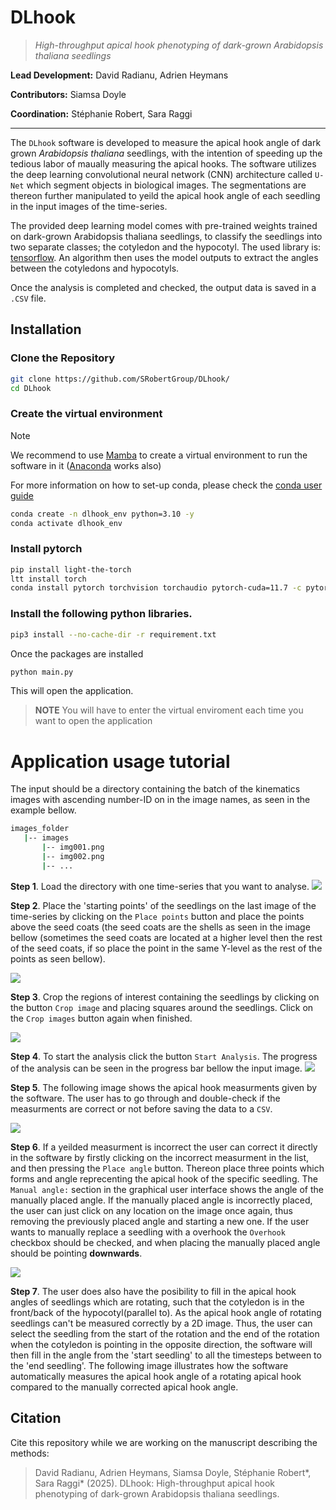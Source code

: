 # DLhook
> _High-throughput apical hook phenotyping of dark-grown Arabidopsis thaliana seedlings_

**Lead Development:** David Radianu, Adrien Heymans

**Contributors:** Siamsa Doyle

**Coordination:** Stéphanie Robert, Sara Raggi

--- 

The `DLhook` software is developed to measure the apical hook angle of dark grown *Arabidopsis thaliana* seedlings, with the intention of speeding up the tedious labor of maually measuring the apical hooks.
The software utilizes the deep learning convolutional neural network (CNN) architecture called `U-Net` which segment objects in biological images. The segmentations are thereon further manipulated to yeild the apical hook angle of each seedling in the input images of the time-series. 

The provided deep learning model comes with pre-trained weights trained on dark-grown Arabidopsis thaliana seedlings, to classify the seedlings into two separate classes; the cotyledon and the hypocotyl. The used library is: [tensorflow](https://www.tensorflow.org/).
An algorithm then uses the model outputs to extract the angles between the cotyledons and hypocotyls.

Once the analysis is completed and checked, the output data is saved in a `.CSV` file.

## Installation

### Clone the Repository

```bash
git clone https://github.com/SRobertGroup/DLhook/
cd DLhook
```
### Create the virtual environment

>[!NOTE] 
> We recommend to use [Mamba](https://mamba.readthedocs.io/en/latest/installation/mamba-installation.html) to create a virtual environment to run the software in it ([Anaconda](https://www.anaconda.com/download) works also)
>
> For more information on how to set-up conda, please check the [conda user guide](https://conda.io/projects/conda/en/latest/user-guide/install)

```bash
conda create -n dlhook_env python=3.10 -y 
conda activate dlhook_env
```
### Install pytorch
```bash
pip install light-the-torch
ltt install torch
conda install pytorch torchvision torchaudio pytorch-cuda=11.7 -c pytorch -c nvidia
```

### Install the following python libraries.
```bash
pip3 install --no-cache-dir -r requirement.txt
```
Once the packages are installed

```bash
python main.py
```
This will open the application.

> **NOTE** You will have to enter the virtual enviroment each time you want to open the application

# Application usage tutorial <a name="tutorial"></a>

The input should be a directory containing the batch of the kinematics images with ascending number-ID on in the image names, as seen in the example bellow. 

```bash
images_folder
   |-- images
       |-- img001.png
       |-- img002.png
       |-- ...
```



<b>Step 1</b>. Load the directory with one time-series that you want to analyse. 
![](docs/img/1-repo.png)


<b>Step 2</b>. Place the 'starting points' of the seedlings on the last image of the time-series by clicking on the `Place points` button and place the points above the seed coats (the seed coats are the shells  as seen in the image bellow (sometimes the seed coats are located at a higher level then the rest of the seed coats, if so place the point in the same Y-level as the rest of the points as seen bellow).

![](docs/img/3-repo.png)


<b>Step 3</b>. Crop the regions of interest containing the seedlings by clicking on the button `Crop image` and placing squares around the seedlings. Click on the `Crop images` button again when finished.  

![](docs/img/4-repo.png)



<b>Step 4</b>. To start the analysis click the button `Start Analysis`. The progress of the analysis can be seen in the progress bar bellow the input image.
![](docs/img/5-repo.png)


<b>Step 5</b>. The following image shows the apical hook measurments given by the software. The user has to go through and double-check if the measurments are correct or not before saving the data to a `CSV`.

![](docs/img/6-repo.png)

<b>Step 6</b>. If a yeilded measurment is incorrect the user can correct it directly in the software by firstly clicking on the incorrect measurment in the list, and then pressing the `Place angle` button. Thereon place three points which forms and angle reprecenting the apical hook of the specific seedling. The `Manual angle:` section in the graphical user interface shows the angle of the manually placed angle. If the manually placed angle is incorrectly placed, the user can just click on any location on the image once again, thus removing the previously placed angle and starting a new one. If the user wants to manually replace a seedling with a overhook the `Overhook` checkbox should be checked, and when placing the manually placed angle should be pointing **downwards**.

![](docs/img/8-repo.png)


<b>Step 7</b>. The user does also have the posibility to fill in the apical hook angles of seedlings which are rotating, such that the cotyledon is in the front/back of the hypocotyl(parallel to). As the apical hook angle of rotating seedlings can't be measured correctly by a 2D image. Thus, the user can select the seedling from the start of the rotation and the end of the rotation when the cotyledon is pointing in the opposite direction, the software will then fill in the angle from the 'start seedling' to all the timesteps between to the 'end seedling'.
The following image illustrates how the software automatically measures the apical hook angle of a rotating apical hook compared to the manually corrected apical hook angle.


## Citation

Cite this repository while we are working on the manuscript describing the methods:
> David Radianu, Adrien Heymans, Siamsa Doyle, Stéphanie Robert*, Sara Raggi* (2025). DLhook: High-throughput apical hook phenotyping of dark-grown Arabidopsis thaliana seedlings.



